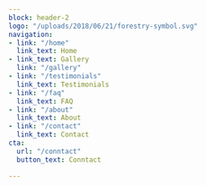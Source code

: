 ```yaml
---
block: header-2
logo: "/uploads/2018/06/21/forestry-symbol.svg"
navigation:
- link: "/home"
  link_text: Home
- link_text: Gallery
  link: "/gallery"
- link: "/testimonials"
  link_text: Testimonials
- link: "/faq"
  link_text: FAQ
- link: "/about"
  link_text: About
- link: "/contact"
  link_text: Contact
cta:
  url: "/conntact"
  button_text: Conntact

---
```

